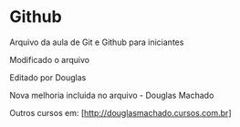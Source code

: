 # Github

Arquivo da aula de Git e Github para iniciantes

Modificado o arquivo

Editado por Douglas

Nova melhoria incluida no arquivo - Douglas Machado

Outros cursos em: [http://douglasmachado.cursos.com.br]


